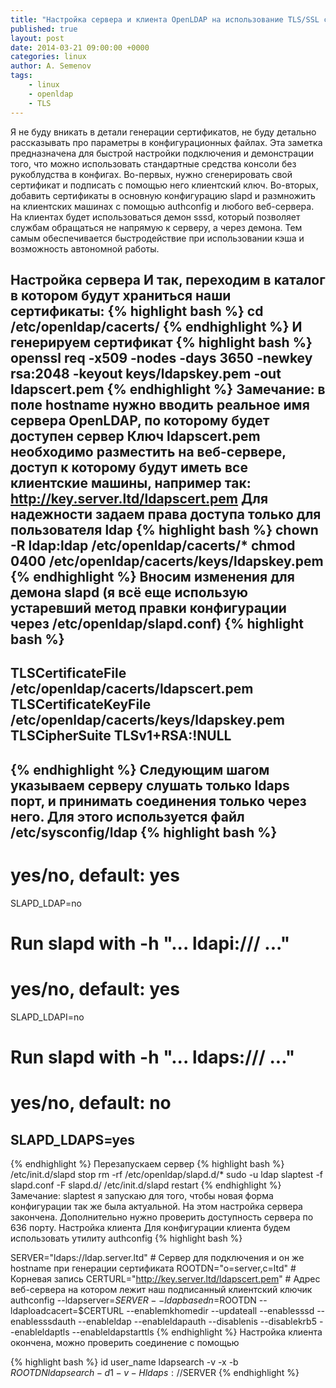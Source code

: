 ```yaml
---
title: "Настройка сервера и клиента OpenLDAP на использование TLS/SSL соединений под CentOS 6"
published: true
layout: post
date: 2014-03-21 09:00:00 +0000
categories: linux
author: A. Semenov
tags: 
    - linux
    - openldap
    - TLS
---
```


Я не буду вникать в детали генерации сертификатов, не буду детально рассказывать про параметры в конфигурационных файлах. Эта заметка предназначена для быстрой настройки подключения и демонстрации того, что можно использовать стандартные средства консоли без рукоблудства в конфигах. 
Во-первых, нужно сгенерировать свой сертификат и подписать с помощью него клиентский ключ.
Во-вторых, добавить сертификаты в основную конфигурацию slapd и размножить на клиентских машинах с помощью authconfig и любого веб-сервера.
На клиентах будет использоваться демон sssd, который позволяет службам обращаться не напрямую к серверу, а через демона. Тем самым обеспечивается быстродействие при использовании кэша и возможность автономной работы.

Настройка сервера
И так, переходим в каталог в котором будут храниться наши сертификаты:
{% highlight bash %}
cd /etc/openldap/cacerts/
{% endhighlight  %}
И генерируем сертификат
{% highlight bash %}
openssl req -x509 -nodes -days 3650 -newkey rsa:2048 -keyout keys/ldapskey.pem -out ldapscert.pem
{% endhighlight  %}
Замечание: в поле hostname нужно вводить реальное имя сервера OpenLDAP, по которому будет доступен сервер
Ключ ldapscert.pem необходимо разместить на веб-сервере, доступ к которому будут иметь все клиентские машины, например так: http://key.server.ltd/ldapscert.pem
Для надежности задаем права доступа только для пользователя ldap
{% highlight bash %}
chown -R ldap:ldap /etc/openldap/cacerts/*
chmod 0400 /etc/openldap/cacerts/keys/ldapskey.pem
{% endhighlight  %}
Вносим изменения для демона slapd (я всё еще использую устаревший метод правки конфигурации через /etc/openldap/slapd.conf)
{% highlight bash %}
---
TLSCertificateFile      /etc/openldap/cacerts/ldapscert.pem
TLSCertificateKeyFile   /etc/openldap/cacerts/keys/ldapskey.pem
TLSCipherSuite TLSv1+RSA:!NULL
---
{% endhighlight  %}
Следующим шагом указываем серверу слушать только ldaps порт, и принимать соединения только через него.
Для этого используется файл /etc/sysconfig/ldap
{% highlight bash %}
---
#   yes/no, default: yes
SLAPD_LDAP=no

# Run slapd with -h "... ldapi:/// ..."
#   yes/no, default: yes
SLAPD_LDAPI=no

# Run slapd with -h "... ldaps:/// ..."
#   yes/no, default: no
SLAPD_LDAPS=yes
---
{% endhighlight  %}
Перезапускаем сервер
{% highlight bash %}
/etc/init.d/slapd stop
rm -rf /etc/openldap/slapd.d/*
sudo -u ldap slaptest -f slapd.conf -F slapd.d/
/etc/init.d/slapd restart
{% endhighlight  %}
Замечание: slaptest я запускаю для того, чтобы новая форма конфигурации так же была актуальной.
На этом настройка сервера закончена. Дополнительно нужно проверить доступность сервера по 636 порту.
Настройка клиента
Для конфигурации клиента будем использовать утилиту authconfig
{% highlight bash %}

SERVER="ldaps://ldap.server.ltd" # Сервер для подключения и он же hostname при генерации сертификата
ROOTDN="o=server,c=ltd" # Корневая запись
CERTURL="http://key.server.ltd/ldapscert.pem" # Адрес веб-сервера на котором лежит наш подписанный клиентский ключик
authconfig --ldapserver=$SERVER --ldapbasedn=$ROOTDN --ldaploadcacert=$CERTURL --enablemkhomedir --updateall --enablesssd --enablesssdauth --enableldap --enableldapauth --disablenis --disablekrb5 --enableldaptls --enableldapstarttls
{% endhighlight  %}
Настройка клиента окончена, можно проверить соединение с помощью

{% highlight bash %}
id user_name
ldapsearch -v -x -b $ROOTDN
ldapsearch -d 1 -v -H ldaps://$SERVER
{% endhighlight  %}

